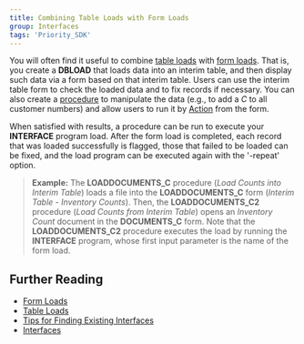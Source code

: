 ```yaml
---
title: Combining Table Loads with Form Loads
group: Interfaces
tags: 'Priority_SDK'
---
```


You will often find it useful to combine [table
loads](Table-Loads ) with [form loads](Form-Loads ).
That is, you create a **DBLOAD** that loads data into an interim table,
and then display such data via a form based on that interim table. Users
can use the interim table form to check the loaded data and to fix
records if necessary. You can also create a
[procedure](Procedures ) to manipulate the data (e.g., to add
a *C* to all customer numbers) and allow users to run it by [Action](Actions ) from the form.

When satisfied with results, a procedure can be run to execute your
**INTERFACE** program load. After the form load is completed, each
record that was loaded successfully is flagged, those that failed to be
loaded can be fixed, and the load program can be executed again with the
\'-repeat\' option.

> **Example:** The **LOADDOCUMENTS_C** procedure (*Load Counts into
> Interim Table*) loads a file into the **LOADDOCUMENTS_C** form
> (*Interim Table - Inventory Counts*). Then, the **LOADDOCUMENTS_C2**
> procedure (*Load Counts from Interim Table*) opens an *Inventory
> Count* document in the **DOCUMENTS_C** form. Note that the
> **LOADDOCUMENTS_C2** procedure executes the load by running the
> **INTERFACE** program, whose first input parameter is the name of the
> form load.

## Further Reading 

-   [Form Loads](Form-Loads )
-   [Table Loads](Table-Loads )
-   [Tips for Finding Existing
    Interfaces](Existing-Interfaces )
-   [Interfaces](Interfaces )
